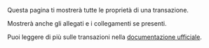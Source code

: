 Questa pagina ti mostrerà tutte le proprietà di una transazione.

Mostrerà anche gli allegati e i collegamenti se presenti.

Puoi leggere di più sulle transazioni nella [documentazione ufficiale](https://docs.firefly-iii.org/concepts/transactions).